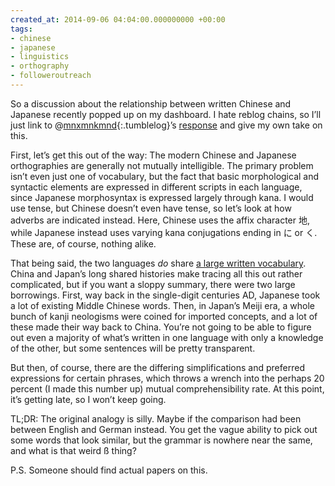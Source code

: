 ```yaml
---
created_at: 2014-09-06 04:04:00.000000000 +00:00
tags:
- chinese
- japanese
- linguistics
- orthography
- followeroutreach
---
```


So a discussion about the relationship between written Chinese and
Japanese recently popped up on my dashboard. I hate reblog chains, so
I’ll just link to
@[mnxmnkmnd](http://tmblr.co/mSE73dbawHqAKxEbHe8B_2g){:.tumblelog}’s
[response](http://mnxmnkmnd.tumblr.com/post/96518596868/zersk-whyareallthegoodurlsalreadyused)
and give my own take on this.

First, let’s get this out of the way: The modern Chinese and Japanese
orthographies are generally not mutually intelligible. The primary
problem isn’t even just one of vocabulary, but the fact that basic
morphological and syntactic elements are expressed in different scripts
in each language, since Japanese morphosyntax is expressed largely
through kana. I would use tense, but Chinese doesn’t even have tense, so
let’s look at how adverbs are indicated instead. Here, Chinese uses the
affix character <span lang="zh">地</span>, while Japanese instead uses
varying kana conjugations ending in <span lang="ja">に</span> or <span
lang="ja">く</span>. These are, of course, nothing alike.

That being said, the two languages *do* share [a large written
vocabulary](https://en.wikipedia.org/wiki/Sino-Japanese_vocabulary).
China and Japan’s long shared histories make tracing all this out rather
complicated, but if you want a sloppy summary, there were two large
borrowings. First, way back in the single-digit centuries AD, Japanese
took a lot of existing Middle Chinese words. Then, in Japan’s Meiji era,
a whole bunch of kanji neologisms were coined for imported concepts, and
a lot of these made their way back to China. You’re not going to be able
to figure out even a majority of what’s written in one language with
only a knowledge of the other, but some sentences will be pretty
transparent.

But then, of course, there are the differing simplifications and
preferred expressions for certain phrases, which throws a wrench into
the perhaps 20 percent (I made this number up) mutual comprehensibility
rate. At this point, it’s getting late, so I won’t keep going.

TL;DR: The original analogy is silly. Maybe if the comparison had been
between English and German instead. You get the vague ability to pick
out some words that look similar, but the grammar is nowhere near the
same, and what is that weird ß thing?

P.S. Someone should find actual papers on this.
